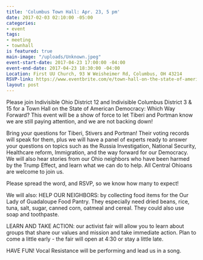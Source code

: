 ```yaml
---
title: 'Columbus Town Hall: Apr. 23, 5 pm'
date: 2017-02-03 02:10:00 -05:00
categories:
- event
tags:
- meeting
- townhall
is featured: true
main-image: "/uploads/Unknown.jpeg"
event-start-date: 2017-04-23 17:00:00 -04:00
event-end-date: 2017-04-23 18:30:00 -04:00
Location: First UU Church, 93 W Weisheimer Rd, Columbus, OH 43214
RSVP-link: https://www.eventbrite.com/e/town-hall-on-the-state-of-american-democracy-which-way-forward-tickets-33365137023
layout: post
---
```


Please join Indivisible Ohio District 12 and Indivisible Columbus District 3 & 15 for a Town Hall on the State of American Democracy: Which Way Forward? This event will be a show of force to let Tiberi and Portman know we are still paying attention, and we are not backing down! 

Bring your questions for Tiberi, Stivers and Portman! Their voting records will speak for them, plus we will have a panel of experts ready to answer your questions on topics such as the Russia Investigation, National Security, Healthcare reform, Immigration, and the way forward for our Democracy. We will also hear stories from our Ohio neighbors who have been harmed by the Trump Effect, and learn what we can do to help. All Central Ohioans are welcome to join us.

Please spread the word, and RSVP, so we know how many to expect! 

We will also:
HELP OUR NEIGHBORS: by collecting food items for the Our Lady of Guadaloupe Food Pantry. They especially need dried beans, rice, tuna, salt, sugar, canned corn, oatmeal and cereal. They could also use soap and toothpaste.

LEARN AND TAKE ACTION: our activist fair will allow you to learn about groups that share our values and mission and take immediate action. Plan to come a little early - the fair will open at 4:30 or stay a little late.

HAVE FUN! Vocal Resistance will be performing and lead us in a song.